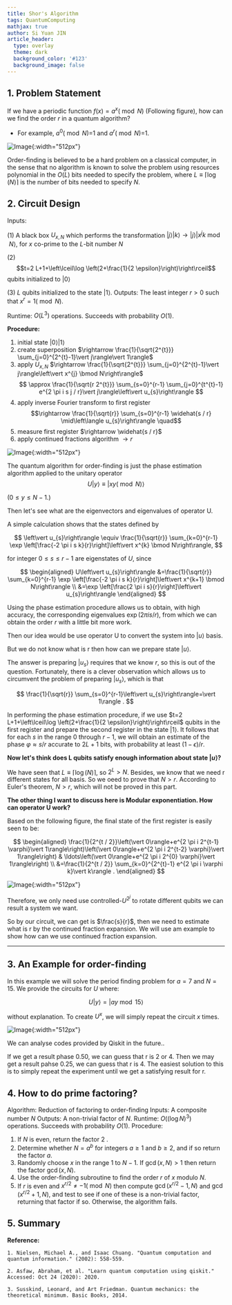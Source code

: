 ```yaml
---
title: Shor's Algorithm
tags: QuantumComputing
mathjax: true
author: Si Yuan JIN
article_header:
  type: overlay
  theme: dark
  background_color: '#123'
  background_image: false
---
```


## 1. Problem Statement
If we have a periodic function $f(x)=a^{x}(\bmod N)$ (Following figure), how can we find the order $r$ in a quantum algorithm?
- For example, $a^{0}(\bmod N)$=1 and $a^{r}(\bmod N)$=1.

![Image](https://jsybruce.github.io/Homepage/assets/images/posts/Shor/Order-function.png "Image@512x512"){:width="512px"}

Order-finding is believed to be a hard problem on a classical computer, in the sense that no algorithm is known to solve the problem using resources polynomial in the $O(L)$ bits needed to specify the problem, where $L \equiv\lceil\log (N)\rceil$ is the number of bits needed to specify $N$. 

## 2. Circuit Design

Inputs: 

(1) A black box $U_{x, N}$ which performs the transformation $\vert j\rangle\vert k\rangle \rightarrow\vert j\rangle\left\vert x^{j} k \bmod N\right\rangle$, for $x$ co-prime to the $L$-bit number $N$

(2) $$t=2 L+1+\left\lceil\log \left(2+\frac{1}{2 \epsilon}\right)\right\rceil$$
 qubits initialized to $\vert 0\rangle$

(3) $L$ qubits initialized to the state $\vert 1\rangle$.
Outputs: The least integer $r>0$ such that $x^{r}=1(\bmod N)$.

Runtime: $O\left(L^{3}\right)$ operations. Succeeds with probability $O(1)$.

**Procedure:**
1. initial state $\vert 0\rangle\vert 1\rangle$
2. create superposition $\rightarrow \frac{1}{\sqrt{2^{t}}} \sum_{j=0}^{2^{t}-1}\vert j\rangle\vert 1\rangle$
3. apply $U_{x, N}$ $\rightarrow \frac{1}{\sqrt{2^{t}}} \sum_{j=0}^{2^{t}-1}\vert j\rangle\left\vert x^{j} \bmod N\right\rangle$
  $$
  \approx \frac{1}{\sqrt{r 2^{t}}} \sum_{s=0}^{r-1} \sum_{j=0}^{t^{t}-1} e^{2 \pi i s j / r}\vert j\rangle\left\vert u_{s}\right\rangle
  $$
4. apply inverse Fourier transform to first register 
   $$\rightarrow \frac{1}{\sqrt{r}} \sum_{s=0}^{r-1} \widehat{s / r} \mid\left\langle u_{s}\right\rangle \quad$$
5. measure first register $\rightarrow \widehat{s / r}$ 
6. apply continued fractions algorithm $\rightarrow r$ 

![Image](https://jsybruce.github.io/Homepage/assets/images/posts/Shor/Circuit.png "Image@512x512"){:width="512px"}

The quantum algorithm for order-finding is just the phase estimation algorithm applied to the unitary operator
$$
U\vert y\rangle \equiv\vert x y(\bmod N)\rangle
$$

$(0 \leq y \leq N-1$.) 

Then let's see what are the eigenvectors and eigenvalues of operator U.

A simple calculation shows that the states defined by

$$
\left\vert u_{s}\right\rangle \equiv \frac{1}{\sqrt{r}} \sum_{k=0}^{r-1} \exp \left[\frac{-2 \pi i s k}{r}\right]\left\vert x^{k} \bmod N\right\rangle,
$$

for integer $0 \leq s \leq r-1$ are eigenstates of $U$, since

$$
\begin{aligned}
U\left\vert u_{s}\right\rangle &=\frac{1}{\sqrt{r}} \sum_{k=0}^{r-1} \exp \left[\frac{-2 \pi i s k}{r}\right]\left\vert x^{k+1} \bmod N\right\rangle \\
&=\exp \left[\frac{2 \pi i s}{r}\right]\left\vert u_{s}\right\rangle
\end{aligned}
$$

Using the phase estimation procedure allows us to obtain, with high accuracy, the corresponding eigenvalues $\exp (2 \pi i s / r)$, from which we can obtain the order $r$ with a little bit more work.

Then our idea would be use operator U to convert the system into $\vert u \rangle$ basis. 

But we do not know what is r then how can we prepare state $\vert u \rangle$.

The answer is preparing $\left\vert u_{s}\right\rangle$ requires that we know $r$, so this is out of the question. Fortunately, there is a clever observation which allows us to circumvent the problem of preparing $\left\vert u_{s}\right\rangle$, which is that

$$
\frac{1}{\sqrt{r}} \sum_{s=0}^{r-1}\left\vert u_{s}\right\rangle=\vert 1\rangle .
$$

In performing the phase estimation procedure, if we use $t=2 L+1+\left\lceil\log \left(2+\frac{1}{2 \epsilon}\right)\right\rceil$ qubits in the first register and prepare the second register in the state $\vert 1\rangle$. It follows that for each $s$ in the range 0 through $r-1$, we will obtain an estimate of the phase $\varphi \approx s / r$ accurate to $2 L+1$ bits, with probability at least $(1-\epsilon) / r$. 

**Now let's think does L qubits satisfy enough information about state $\vert u \rangle$?**

We have seen that $L \equiv\lceil\log (N)\rceil$, so $2^{L}>N$. Besides, we know that we need r different states for all basis. So we oeed to prove that $N>r$. According to Euler's theorem, $N > r$, which will not be proved in this part.

**The other thing I want to discuss here is Modular exponentiation. How can operator U work?**

Based on the following figure, the final state of the first register is easily seen to be:

$$
\begin{aligned}
\frac{1}{2^{t / 2}}\left(\vert 0\rangle+e^{2 \pi i 2^{t-1} \varphi}\vert 1\rangle\right)\left(\vert 0\rangle+e^{2 \pi i 2^{t-2} \varphi}\vert 1\rangle\right) & \ldots\left(\vert 0\rangle+e^{2 \pi i 2^{0} \varphi}\vert 1\rangle\right) \\
&=\frac{1}{2^{t / 2}} \sum_{k=0}^{2^{t}-1} e^{2 \pi i \varphi k}\vert k\rangle .
\end{aligned}
$$

![Image](https://jsybruce.github.io/Homepage/assets/images/posts/Shor/ModularExponention.png "Image@512x512"){:width="512px"}

Therefore, we only need use controlled-$U^{2^{j}}$ to rotate different qubits we can result a system we want.

So by our circuit, we can get is $\frac{s}{r}$, then we need to estimate what is r by the continued fraction expansion. We will use am example to show how can we use continued fraction expansion.

---

## 3. An Example for order-finding
In this example we will solve the period finding problem for $a=7$ and $N=15$. We provide the circuits for $U$ where:

$$
U\vert y\rangle=\vert a y \bmod 15\rangle
$$

without explanation. To create $U^{x}$, we will simply repeat the circuit $x$ times. 

![Image](https://jsybruce.github.io/Homepage/assets/images/posts/Shor/QiskitExample.png "Image@512x512"){:width="512px"}

We can analyse codes provided by Qiskit in the future..

If we get a result phase $0.50$, we can guess that r is 2 or 4. Then we may get a result pahse $0.25$, we can guess that r is 4. The easiest solution to this is to simply repeat the experiment until we get a satisfying result for r.

## 4. How to do prime factoring?

Algorithm: Reduction of factoring to order-finding
Inputs: A composite number $N$
Outputs: A non-trivial factor of $N$.
Runtime: $O\left((\log N)^{3}\right)$ operations. Succeeds with probability $O(1)$.
Procedure:
1. If $N$ is even, return the factor 2 .
2. Determine whether $N=a^{b}$ for integers $a \geq 1$ and $b \geq 2$, and if so return the factor $a$.
3. Randomly choose $x$ in the range 1 to $N-1$. If $\operatorname{gcd}(x, N)>1$ then return the factor $\operatorname{gcd}(x, N)$.
4. Use the order-finding subroutine to find the order $r$ of $x$ modulo $N$.
5. If $r$ is even and $x^{r / 2} \neq-1(\bmod N)$ then compute $\operatorname{gcd}\left(x^{r / 2}-1, N\right)$ and $\operatorname{gcd}\left(x^{r / 2}+1, N\right)$, and test to see if one of these is a non-trivial factor, returning that factor if so. Otherwise, the algorithm fails.


## 5. Summary

**Reference:**

`1. Nielsen, Michael A., and Isaac Chuang. "Quantum computation and quantum information." (2002): 558-559.`

`2. Asfaw, Abraham, et al. "Learn quantum computation using qiskit." Accessed: Oct 24 (2020): 2020.`

`3. Susskind, Leonard, and Art Friedman. Quantum mechanics: the theoretical minimum. Basic Books, 2014.`